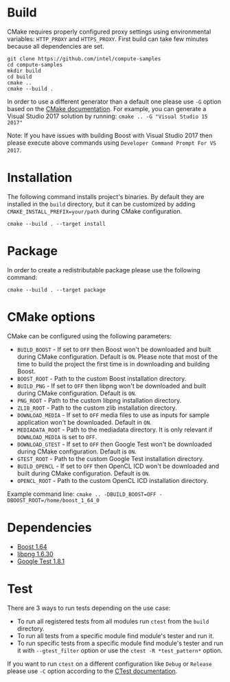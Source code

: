 # Build
CMake requires properly configured proxy settings using environmental variables: `HTTP_PROXY` and `HTTPS_PROXY`.
First build can take few minutes because all dependencies are set.

    git clone https://github.com/intel/compute-samples
    cd compute-samples
    mkdir build
    cd build
    cmake ..
    cmake --build .

In order to use a different generator than a default one please use `-G` option based on the [CMake documentation](https://cmake.org/cmake/help/v3.8/manual/cmake-generators.7.html). 
For example, you can generate a Visual Studio 2017 solution by running: `cmake .. -G "Visual Studio 15 2017"`

Note: If you have issues with building Boost with Visual Studio 2017 then please execute above commands using `Developer Command Prompt For VS 2017`.

# Installation
The following command installs project's binaries.
By default they are installed in the `build` directory, but it can be customized by adding `CMAKE_INSTALL_PREFIX=your/path` during CMake configuration.

    cmake --build . --target install

# Package
In order to create a redistributable package please use the following command:

    cmake --build . --target package

# CMake options
CMake can be configured using the following parameters:

* `BUILD_BOOST` - If set to `OFF` then Boost won't be downloaded and built during CMake configuration. Default is `ON`.
Please note that most of the time to build the project the first time is in downloading and building Boost.
* `BOOST_ROOT` - Path to the custom Boost installation directory.
* `BUILD_PNG` - If set to `OFF` then libpng won't be downloaded and built during CMake configuration. Default is `ON`.
* `PNG_ROOT` - Path to the custom libpng installation directory.
* `ZLIB_ROOT` - Path to the custom zlib installation directory.
* `DOWNLOAD_MEDIA` - If set to `OFF` media files to use as inputs for sample application won't be downloaded. Default in `ON`.
* `MEDIADATA_ROOT` - Path to the mediadata directory. It is only relevant if `DOWNLOAD_MEDIA` is set to `OFF`.
* `DOWNLOAD_GTEST` - If set to `OFF` then Google Test won't be downloaded during CMake configuration. Default is `ON`.
* `GTEST_ROOT` - Path to the custom Google Test installation directory.
* `BUILD_OPENCL` - If set to `OFF` then OpenCL ICD won't be downloaded and built during CMake configuration. Default is `ON`.
* `OPENCL_ROOT` - Path to the custom OpenCL ICD installation directory.

Example command line: `cmake .. -DBUILD_BOOST=OFF -DBOOST_ROOT=/home/boost_1_64_0`

# Dependencies
* [Boost 1.64](http://www.boost.org/)
* [libpng 1.6.30](http://www.libpng.org/pub/png/libpng.html)
* [Google Test 1.8.1](https://github.com/google/googletest)

# Test
There are 3 ways to run tests depending on the use case:

* To run all registered tests from all modules run `ctest` from the `build` directory.
* To run all tests from a specific module find module's tester and run it.
* To run specific tests from a specific module find module's tester and run it with `--gtest_filter` option or use the `ctest -R *test_pattern*` option.

If you want to run `ctest` on a different configuration like `Debug` or `Release` please use `-C` option according to the [CTest documentation](https://cmake.org/cmake/help/v3.8/manual/ctest.1.html).
